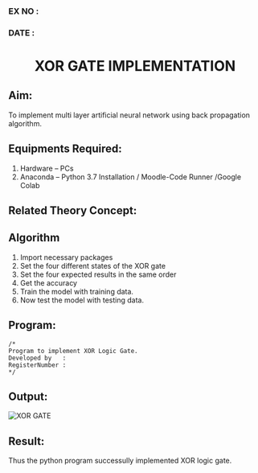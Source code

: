 ### EX NO : 
### DATE  :
# <p align="center"> XOR GATE IMPLEMENTATION </p>
## Aim:
   To implement multi layer artificial neural network using back propagation algorithm.
## Equipments Required:
1. Hardware – PCs
2. Anaconda – Python 3.7 Installation / Moodle-Code Runner /Google Colab

## Related Theory Concept:

## Algorithm
1. Import necessary packages
2. Set the four different states of the XOR gate
3. Set the four expected results in the same order
4. Get the accuracy
5. Train the model with training data.
6. Now test the model with testing data.

## Program:
```
/*
Program to implement XOR Logic Gate.
Developed by   :
RegisterNumber :  
*/
```

## Output:
![XOR GATE](XXX.png)


## Result:
Thus the python program successully implemented XOR logic gate.
